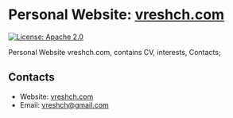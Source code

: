 # Personal Website: [vreshch.com](http://vreshch.com)


[![License: Apache 2.0](https://img.shields.io/badge/License-Apache2.0-green.svg)](https://opensource.org/licenses/Apache-2.0)

Personal Website vreshch.com, contains CV, interests, Contacts;

## Contacts
* Website: [vreshch.com](http://vreshch.com)
* Email: vreshch@gmail.com
